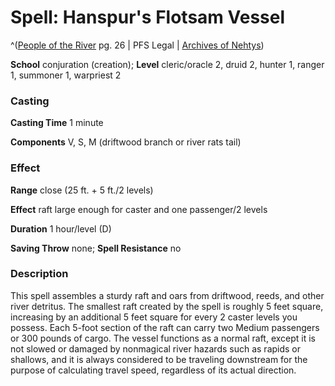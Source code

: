 # Spell: Hanspur's Flotsam Vessel

^([People of the River][ss-hanspur-s-flotsam-vessel] pg. 26 | PFS Legal | [Archives of Nehtys][sn-hanspur-s-flotsam-vessel])

**School** conjuration (creation); **Level** cleric/oracle 2, druid 2, hunter 1, ranger 1, summoner 1, warpriest 2

### Casting

**Casting Time** 1 minute

**Components** V, S, M (driftwood branch or river rats tail)

### Effect

**Range** close (25 ft. + 5 ft./2 levels)

**Effect** raft large enough for caster and one passenger/2 levels

**Duration** 1 hour/level (D)

**Saving Throw** none; **Spell Resistance** no

### Description

This spell assembles a sturdy raft and oars from driftwood, reeds, and other river detritus. The smallest raft created by the spell is roughly 5 feet square, increasing by an additional 5 feet square for every 2 caster levels you possess. Each 5-foot section of the raft can carry two Medium passengers or 300 pounds of cargo. The vessel functions as a normal raft, except it is not slowed or damaged by nonmagical river hazards such as rapids or shallows, and it is always considered to be traveling downstream for the purpose of calculating travel speed, regardless of its actual direction.

[ss-hanspur-s-flotsam-vessel]: http://paizo.com/products/btpy978r
[sn-hanspur-s-flotsam-vessel]: http://www.archivesofnethys.com/SpellDisplay.aspx?ItemName=Hanspur%E2%80%99s%20Flotsam%20Vessel